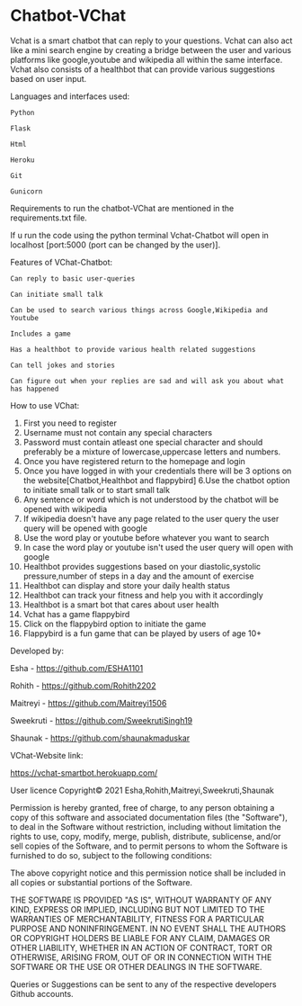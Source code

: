 # Chatbot-VChat
Vchat is a smart chatbot that can reply to your questions. Vchat can also act like a mini search engine by creating a bridge between the user and various platforms like google,youtube and wikipedia all within the same interface. Vchat also consists of a healthbot that can provide various suggestions based on user input.


Languages and interfaces used:

    Python 
  
    Flask
  
    Html
  
    Heroku
  
    Git
  
    Gunicorn
  

Requirements to run the chatbot-VChat are mentioned in the requirements.txt file.
  
If u run the code using the python terminal Vchat-Chatbot will open in localhost [port:5000 (port can be changed by the user)].

Features of VChat-Chatbot:
   
    Can reply to basic user-queries
    
    Can initiate small talk
    
    Can be used to search various things across Google,Wikipedia and Youtube
    
    Includes a game 
    
    Has a healthbot to provide various health related suggestions
    
    Can tell jokes and stories
    
    Can figure out when your replies are sad and will ask you about what has happened
       
    
How to use VChat:

1. First you need to register
2. Username must not contain any special characters
3. Password must contain atleast one special character and should preferably be a mixture of lowercase,uppercase letters and numbers.
4. Once you have registered return to the homepage and login 
5. Once you have logged in with your credentials there will be 3 options on the website[Chatbot,Healthbot and flappybird]
6.Use the chatbot option to initiate small talk or to start small talk
7. Any sentence or word which is not understood by the chatbot will be opened with wikipedia
8. If wikipedia doesn't have any page related to the user query the user query will be opened with google
9. Use the word play or youtube before whatever you want to search
10. In case the word play or youtube isn't used the user query will open with google
11. Healthbot provides suggestions based on your diastolic,systolic pressure,number of steps in a day and the amount of exercise
12. Healthbot can display and store your daily health status
13. Healthbot can track your fitness and help you with it accordingly 
14. Healthbot is a smart bot that cares about user health
15. Vchat has a game flappybird
16. Click on the flappybird option to initiate the game
17. Flappybird is a fun game that can be played by users of age 10+


Developed by:

Esha - https://github.com/ESHA1101    

Rohith - https://github.com/Rohith2202

Maitreyi - https://github.com/Maitreyi1506

Sweekruti - https://github.com/SweekrutiSingh19

Shaunak - https://github.com/shaunakmaduskar


VChat-Website link:

https://vchat-smartbot.herokuapp.com/


User licence
Copyright© 2021 Esha,Rohith,Maitreyi,Sweekruti,Shaunak

Permission is hereby granted, free of charge, to any person obtaining a copy of this software and associated documentation files (the "Software"), to deal in the Software without restriction, including without limitation the rights to use, copy, modify, merge, publish, distribute, sublicense, and/or sell copies of the Software, and to permit persons to whom the Software is furnished to do so, subject to the following conditions:

The above copyright notice and this permission notice shall be included in all copies or substantial portions of the Software.

THE SOFTWARE IS PROVIDED "AS IS", WITHOUT WARRANTY OF ANY KIND, EXPRESS OR IMPLIED, INCLUDING BUT NOT LIMITED TO THE WARRANTIES OF MERCHANTABILITY, FITNESS FOR A PARTICULAR PURPOSE AND NONINFRINGEMENT. IN NO EVENT SHALL THE AUTHORS OR COPYRIGHT HOLDERS BE LIABLE FOR ANY CLAIM, DAMAGES OR OTHER LIABILITY, WHETHER IN AN ACTION OF CONTRACT, TORT OR OTHERWISE, ARISING FROM, OUT OF OR IN CONNECTION WITH THE SOFTWARE OR THE USE OR OTHER DEALINGS IN THE SOFTWARE.


Queries or Suggestions can be sent to any of the respective developers Github accounts.

    
